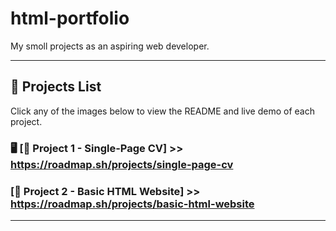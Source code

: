 # html-portfolio
My smoll projects as an aspiring web developer.

---

## 🔹 Projects List

Click any of the images below to view the README and live demo of each project.

### 🖥️  [📌 Project 1 - Single-Page CV] >> https://roadmap.sh/projects/single-page-cv

### [📌 Project 2 - Basic HTML Website] >> https://roadmap.sh/projects/basic-html-website



---





